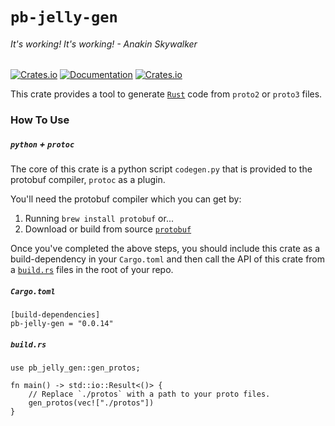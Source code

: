 # `pb-jelly-gen`
###### It's working! It's working! - Anakin Skywalker
[![Crates.io](https://img.shields.io/crates/v/pb-jelly-gen)](https://crates.io/crates/pb-jelly-gen) [![Documentation](https://docs.rs/pb-jelly-gen/badge.svg)](https://docs.rs/pb-jelly-gen) [![Crates.io](https://img.shields.io/crates/l/pb-jelly-gen)](LICENSE)

This crate provides a tool to generate [`Rust`](https://www.rust-lang.org/) code from `proto2` or `proto3` files.

### How To Use

##### `python` + `protoc`
The core of this crate is a python script `codegen.py` that is provided to the protobuf compiler, `protoc` as a plugin.

You'll need the protobuf compiler which you can get by:
1. Running `brew install protobuf` or...
2. Download or build from source [`protobuf`](https://github.com/protocolbuffers/protobuf)

Once you've completed the above steps, you should include this crate as a build-dependency in your `Cargo.toml` and then call the API of this crate from a [`build.rs`](https://doc.rust-lang.org/cargo/reference/build-scripts.html) files in the root of your repo.

##### `Cargo.toml`
```
[build-dependencies]
pb-jelly-gen = "0.0.14"
```

##### `build.rs`
```
use pb_jelly_gen::gen_protos;

fn main() -> std::io::Result<()> {
    // Replace `./protos` with a path to your proto files.
    gen_protos(vec!["./protos"])
}
```
